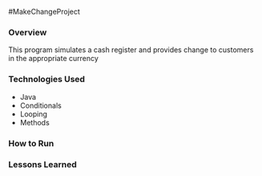 #MakeChangeProject

### Overview
This program simulates a cash register and provides change to customers
in the appropriate currency



### Technologies Used
- Java
- Conditionals
- Looping
- Methods

### How to Run



### Lessons Learned
